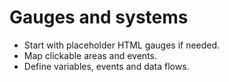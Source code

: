 # Gauges and systems

- Start with placeholder HTML gauges if needed.
- Map clickable areas and events.
- Define variables, events and data flows.
